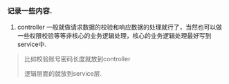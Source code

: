 ### 记录一些内容.

1. controller 一般就做请求数据的校验和响应数据的处理就行了，当然也可以做一些权限校验等等非核心的业务逻辑处理，核心的业务逻辑处理最好写到service中.
> 比如校验账号密码长度就放到controller
> 
> 逻辑层面的就放到service层.